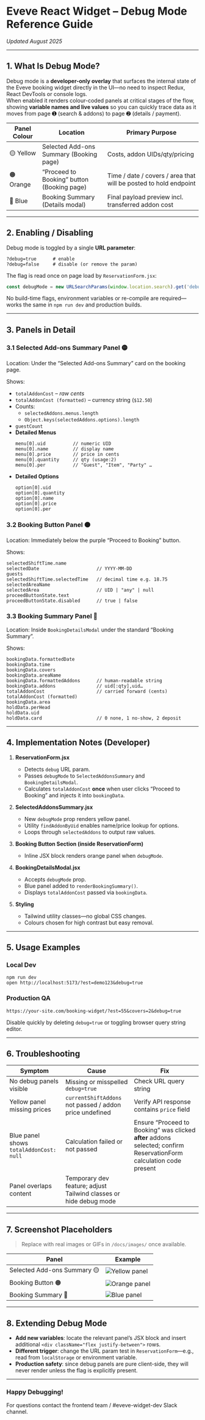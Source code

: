 # Eveve React Widget – Debug Mode Reference Guide

_Updated August 2025_

---

## 1. What Is Debug Mode?  

Debug mode is a **developer-only overlay** that surfaces the internal state of the Eveve booking widget directly in the UI—no need to inspect Redux, React DevTools or console logs.  
When enabled it renders colour-coded panels at critical stages of the flow, showing **variable names and live values** so you can quickly trace data as it moves from page ➊ (search & addons) to page ➋ (details / payment).

| Panel Colour | Location | Primary Purpose |
|--------------|-----------|-----------------|
| 🟡 Yellow    | Selected Add-ons Summary (Booking page) | Costs, addon UIDs/qty/pricing |
| 🟠 Orange    | “Proceed to Booking” button (Booking page) | Time / date / covers / area that will be posted to hold endpoint |
| 🔵 Blue      | Booking Summary (Details modal) | Final payload preview incl. transferred addon cost |

---

## 2. Enabling / Disabling

Debug mode is toggled by a single **URL parameter**:

```
?debug=true      # enable
?debug=false     # disable (or remove the param)
```

The flag is read once on page load by `ReservationForm.jsx`:

```js
const debugMode = new URLSearchParams(window.location.search).get('debug') === 'true';
```

No build-time flags, environment variables or re-compile are required—works the same in `npm run dev` and production builds.

---

## 3. Panels in Detail

### 3.1 Selected Add-ons Summary Panel 🟡

Location: Under the “Selected Add-ons Summary” card on the booking page.

Shows:

* `totalAddonCost` – _raw cents_
* `totalAddonCost (formatted)` – currency string (`$12.50`)
* Counts:
  * `selectedAddons.menus.length`
  * `Object.keys(selectedAddons.options).length`
* `guestCount`
* **Detailed Menus**  
  ```
  menu[0].uid          // numeric UID
  menu[0].name         // display name
  menu[0].price        // price in cents
  menu[0].quantity     // qty (usage:2)
  menu[0].per          // "Guest", "Item", "Party" …
  ```
* **Detailed Options**  
  ```
  option[0].uid
  option[0].quantity
  option[0].name
  option[0].price
  option[0].per
  ```

### 3.2 Booking Button Panel 🟠

Location: Immediately below the purple “Proceed to Booking” button.

Shows:

```
selectedShiftTime.name
selectedDate                     // YYYY-MM-DD
guests
selectedShiftTime.selectedTime   // decimal time e.g. 18.75
selectedAreaName
selectedArea                     // UID | "any" | null
proceedButtonState.text
proceedButtonState.disabled      // true | false
```

### 3.3 Booking Summary Panel 🔵

Location: Inside `BookingDetailsModal` under the standard “Booking Summary”.

Shows:

```
bookingData.formattedDate
bookingData.time
bookingData.covers
bookingData.areaName
bookingData.formattedAddons      // human-readable string
bookingData.addons               // uid[:qty],uid…
totalAddonCost                   // carried forward (cents)
totalAddonCost (formatted)
bookingData.area
holdData.perHead
holdData.uid
holdData.card                    // 0 none, 1 no-show, 2 deposit
```

---

## 4. Implementation Notes (Developer)

1. **ReservationForm.jsx**
   * Detects `debug` URL param.
   * Passes `debugMode` to `SelectedAddonsSummary` and `BookingDetailsModal`.
   * Calculates `totalAddonCost` **once** when user clicks “Proceed to Booking” and injects it into `bookingData`.

2. **SelectedAddonsSummary.jsx**
   * New `debugMode` prop renders yellow panel.
   * Utility `findAddonByUid` enables name/price lookup for options.
   * Loops through `selectedAddons` to output raw values.

3. **Booking Button Section (inside ReservationForm)**
   * Inline JSX block renders orange panel when `debugMode`.

4. **BookingDetailsModal.jsx**
   * Accepts `debugMode` prop.
   * Blue panel added to `renderBookingSummary()`.
   * Displays `totalAddonCost` passed via `bookingData`.

5. **Styling**
   * Tailwind utility classes—no global CSS changes.
   * Colours chosen for high contrast but easy removal.

---

## 5. Usage Examples

### Local Dev

```
npm run dev
open http://localhost:5173/?est=demo123&debug=true
```

### Production QA

```
https://your-site.com/booking-widget/?est=55&covers=2&debug=true
```

Disable quickly by deleting `debug=true` or toggling browser query string editor.

---

## 6. Troubleshooting

| Symptom | Cause | Fix |
|---------|-------|-----|
| No debug panels visible | Missing or misspelled `debug=true` | Check URL query string |
| Yellow panel missing prices | `currentShiftAddons` not passed / addon price undefined | Verify API response contains `price` field |
| Blue panel shows `totalAddonCost: null` | Calculation failed or not passed | Ensure “Proceed to Booking” was clicked **after** addons selected; confirm ReservationForm calculation code present |
| Panel overlaps content | Temporary dev feature; adjust Tailwind classes or hide debug mode |

---

## 7. Screenshot Placeholders

> Replace with real images or GIFs in `/docs/images/` once available.

| Panel | Example |
|-------|---------|
| Selected Add-ons Summary 🟡 | ![Yellow panel](docs/images/debug-yellow.png) |
| Booking Button 🟠 | ![Orange panel](docs/images/debug-orange.png) |
| Booking Summary 🔵 | ![Blue panel](docs/images/debug-blue.png) |

---

## 8. Extending Debug Mode

* **Add new variables**: locate the relevant panel’s JSX block and insert additional `<div className="flex justify-between">` rows.
* **Different trigger**: change the URL param test in `ReservationForm`—e.g., read from `localStorage` or environment variable.
* **Production safety**: since debug panels are pure client-side, they will never render unless the flag is explicitly present.

---

### Happy Debugging!  
For questions contact the frontend team / #eveve-widget-dev Slack channel.
